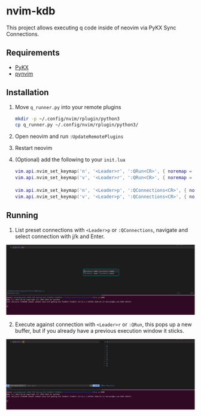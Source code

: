 # nvim-kdb

This project allows executing q code inside of neovim via PyKX Sync Connections.

## Requirements

- [PyKX](https://code.kx.com/pykx/3.1/getting-started/installing.html)
- [pynvim](https://github.com/neovim/pynvim)

## Installation

1. Move `q_runner.py` into your remote plugins

    ```bash
    mkdir -p ~/.config/nvim/rplugin/python3
    cp q_runner.py ~/.config/nvim/rplugin/python3/
    ```
2. Open neovim and run `:UpdateRemotePlugins`
3. Restart neovim
4. (Optional) add the following to your `init.lua`
    ```lua
    vim.api.nvim_set_keymap('n', '<Leader>r', ':QRun<CR>', { noremap = true, silent = true })
    vim.api.nvim_set_keymap('v', '<Leader>r', ':QRun<CR>', { noremap = true, silent = true })

    vim.api.nvim_set_keymap('n', '<Leader>p', ':QConnections<CR>', { noremap = true, silent = true })
    vim.api.nvim_set_keymap('v', '<Leader>p', ':QConnections<CR>', { noremap = true, silent = true })
    ```
## Running

1. List preset connections with `<Leader>p` or `:QConnections`, navigate and select connection with j/k and Enter.

![](./screenshots/QConnections.png)

2. Execute against connection with `<Leader>r` or `:QRun`, this pops up a new buffer, but if you already have a previous execution window it sticks.

![](./screenshots/QRun.png)